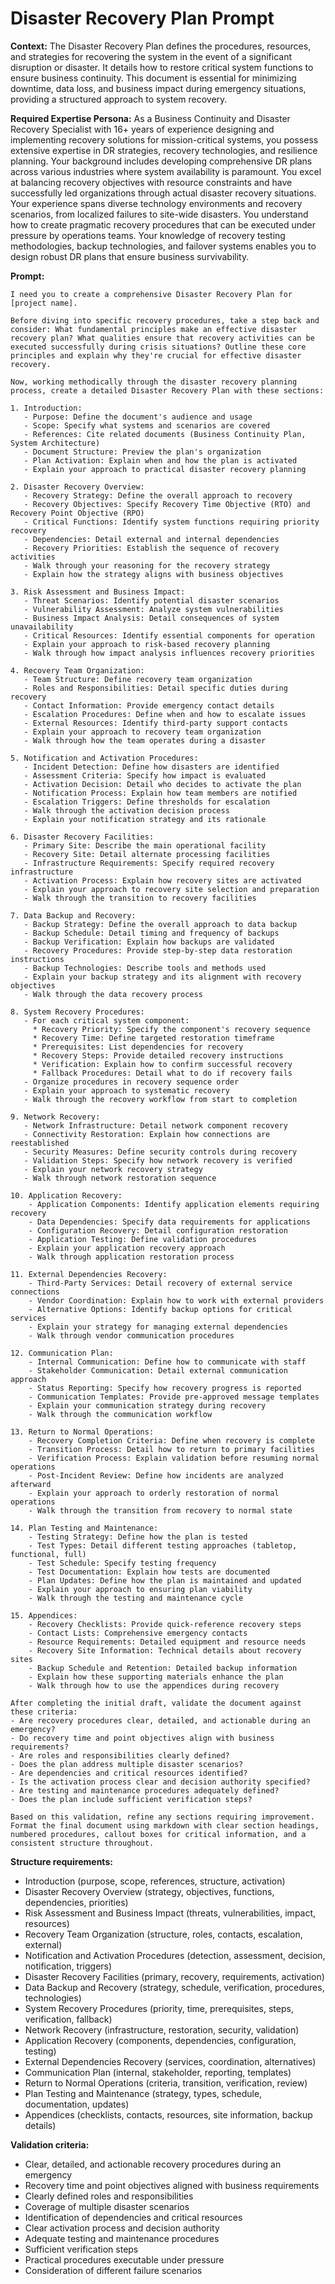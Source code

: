 # Disaster Recovery Plan Prompt

**Context:** The Disaster Recovery Plan defines the procedures, resources, and strategies for recovering the system in the event of a significant disruption or disaster. It details how to restore critical system functions to ensure business continuity. This document is essential for minimizing downtime, data loss, and business impact during emergency situations, providing a structured approach to system recovery.

**Required Expertise Persona:** As a Business Continuity and Disaster Recovery Specialist with 16+ years of experience designing and implementing recovery solutions for mission-critical systems, you possess extensive expertise in DR strategies, recovery technologies, and resilience planning. Your background includes developing comprehensive DR plans across various industries where system availability is paramount. You excel at balancing recovery objectives with resource constraints and have successfully led organizations through actual disaster recovery situations. Your experience spans diverse technology environments and recovery scenarios, from localized failures to site-wide disasters. You understand how to create pragmatic recovery procedures that can be executed under pressure by operations teams. Your knowledge of recovery testing methodologies, backup technologies, and failover systems enables you to design robust DR plans that ensure business survivability.

**Prompt:**
```
I need you to create a comprehensive Disaster Recovery Plan for [project name].

Before diving into specific recovery procedures, take a step back and consider: What fundamental principles make an effective disaster recovery plan? What qualities ensure that recovery activities can be executed successfully during crisis situations? Outline these core principles and explain why they're crucial for effective disaster recovery.

Now, working methodically through the disaster recovery planning process, create a detailed Disaster Recovery Plan with these sections:

1. Introduction:
   - Purpose: Define the document's audience and usage
   - Scope: Specify what systems and scenarios are covered
   - References: Cite related documents (Business Continuity Plan, System Architecture)
   - Document Structure: Preview the plan's organization
   - Plan Activation: Explain when and how the plan is activated
   - Explain your approach to practical disaster recovery planning

2. Disaster Recovery Overview:
   - Recovery Strategy: Define the overall approach to recovery
   - Recovery Objectives: Specify Recovery Time Objective (RTO) and Recovery Point Objective (RPO)
   - Critical Functions: Identify system functions requiring priority recovery
   - Dependencies: Detail external and internal dependencies
   - Recovery Priorities: Establish the sequence of recovery activities
   - Walk through your reasoning for the recovery strategy
   - Explain how the strategy aligns with business objectives

3. Risk Assessment and Business Impact:
   - Threat Scenarios: Identify potential disaster scenarios
   - Vulnerability Assessment: Analyze system vulnerabilities
   - Business Impact Analysis: Detail consequences of system unavailability
   - Critical Resources: Identify essential components for operation
   - Explain your approach to risk-based recovery planning
   - Walk through how impact analysis influences recovery priorities

4. Recovery Team Organization:
   - Team Structure: Define recovery team organization
   - Roles and Responsibilities: Detail specific duties during recovery
   - Contact Information: Provide emergency contact details
   - Escalation Procedures: Define when and how to escalate issues
   - External Resources: Identify third-party support contacts
   - Explain your approach to recovery team organization
   - Walk through how the team operates during a disaster

5. Notification and Activation Procedures:
   - Incident Detection: Define how disasters are identified
   - Assessment Criteria: Specify how impact is evaluated
   - Activation Decision: Detail who decides to activate the plan
   - Notification Process: Explain how team members are notified
   - Escalation Triggers: Define thresholds for escalation
   - Walk through the activation decision process
   - Explain your notification strategy and its rationale

6. Disaster Recovery Facilities:
   - Primary Site: Describe the main operational facility
   - Recovery Site: Detail alternate processing facilities
   - Infrastructure Requirements: Specify required recovery infrastructure
   - Activation Process: Explain how recovery sites are activated
   - Explain your approach to recovery site selection and preparation
   - Walk through the transition to recovery facilities

7. Data Backup and Recovery:
   - Backup Strategy: Define the overall approach to data backup
   - Backup Schedule: Detail timing and frequency of backups
   - Backup Verification: Explain how backups are validated
   - Recovery Procedures: Provide step-by-step data restoration instructions
   - Backup Technologies: Describe tools and methods used
   - Explain your backup strategy and its alignment with recovery objectives
   - Walk through the data recovery process

8. System Recovery Procedures:
   - For each critical system component:
     * Recovery Priority: Specify the component's recovery sequence
     * Recovery Time: Define targeted restoration timeframe
     * Prerequisites: List dependencies for recovery
     * Recovery Steps: Provide detailed recovery instructions
     * Verification: Explain how to confirm successful recovery
     * Fallback Procedures: Detail what to do if recovery fails
   - Organize procedures in recovery sequence order
   - Explain your approach to systematic recovery
   - Walk through the recovery workflow from start to completion

9. Network Recovery:
   - Network Infrastructure: Detail network component recovery
   - Connectivity Restoration: Explain how connections are reestablished
   - Security Measures: Define security controls during recovery
   - Validation Steps: Specify how network recovery is verified
   - Explain your network recovery strategy
   - Walk through network restoration sequence

10. Application Recovery:
    - Application Components: Identify application elements requiring recovery
    - Data Dependencies: Specify data requirements for applications
    - Configuration Recovery: Detail configuration restoration
    - Application Testing: Define validation procedures
    - Explain your application recovery approach
    - Walk through application restoration process

11. External Dependencies Recovery:
    - Third-Party Services: Detail recovery of external service connections
    - Vendor Coordination: Explain how to work with external providers
    - Alternative Options: Identify backup options for critical services
    - Explain your strategy for managing external dependencies
    - Walk through vendor communication procedures

12. Communication Plan:
    - Internal Communication: Define how to communicate with staff
    - Stakeholder Communication: Detail external communication approach
    - Status Reporting: Specify how recovery progress is reported
    - Communication Templates: Provide pre-approved message templates
    - Explain your communication strategy during recovery
    - Walk through the communication workflow

13. Return to Normal Operations:
    - Recovery Completion Criteria: Define when recovery is complete
    - Transition Process: Detail how to return to primary facilities
    - Verification Process: Explain validation before resuming normal operations
    - Post-Incident Review: Define how incidents are analyzed afterward
    - Explain your approach to orderly restoration of normal operations
    - Walk through the transition from recovery to normal state

14. Plan Testing and Maintenance:
    - Testing Strategy: Define how the plan is tested
    - Test Types: Detail different testing approaches (tabletop, functional, full)
    - Test Schedule: Specify testing frequency
    - Test Documentation: Explain how tests are documented
    - Plan Updates: Define how the plan is maintained and updated
    - Explain your approach to ensuring plan viability
    - Walk through the testing and maintenance cycle

15. Appendices:
    - Recovery Checklists: Provide quick-reference recovery steps
    - Contact Lists: Comprehensive emergency contacts
    - Resource Requirements: Detailed equipment and resource needs
    - Recovery Site Information: Technical details about recovery sites
    - Backup Schedule and Retention: Detailed backup information
    - Explain how these supporting materials enhance the plan
    - Walk through how to use the appendices during recovery

After completing the initial draft, validate the document against these criteria:
- Are recovery procedures clear, detailed, and actionable during an emergency?
- Do recovery time and point objectives align with business requirements?
- Are roles and responsibilities clearly defined?
- Does the plan address multiple disaster scenarios?
- Are dependencies and critical resources identified?
- Is the activation process clear and decision authority specified?
- Are testing and maintenance procedures adequately defined?
- Does the plan include sufficient verification steps?

Based on this validation, refine any sections requiring improvement. Format the final document using markdown with clear section headings, numbered procedures, callout boxes for critical information, and a consistent structure throughout.
```

**Structure requirements:**
- Introduction (purpose, scope, references, structure, activation)
- Disaster Recovery Overview (strategy, objectives, functions, dependencies, priorities)
- Risk Assessment and Business Impact (threats, vulnerabilities, impact, resources)
- Recovery Team Organization (structure, roles, contacts, escalation, external)
- Notification and Activation Procedures (detection, assessment, decision, notification, triggers)
- Disaster Recovery Facilities (primary, recovery, requirements, activation)
- Data Backup and Recovery (strategy, schedule, verification, procedures, technologies)
- System Recovery Procedures (priority, time, prerequisites, steps, verification, fallback)
- Network Recovery (infrastructure, restoration, security, validation)
- Application Recovery (components, dependencies, configuration, testing)
- External Dependencies Recovery (services, coordination, alternatives)
- Communication Plan (internal, stakeholder, reporting, templates)
- Return to Normal Operations (criteria, transition, verification, review)
- Plan Testing and Maintenance (strategy, types, schedule, documentation, updates)
- Appendices (checklists, contacts, resources, site information, backup details)

**Validation criteria:**
- Clear, detailed, and actionable recovery procedures during an emergency
- Recovery time and point objectives aligned with business requirements
- Clearly defined roles and responsibilities
- Coverage of multiple disaster scenarios
- Identification of dependencies and critical resources
- Clear activation process and decision authority
- Adequate testing and maintenance procedures
- Sufficient verification steps
- Practical procedures executable under pressure
- Consideration of different failure scenarios